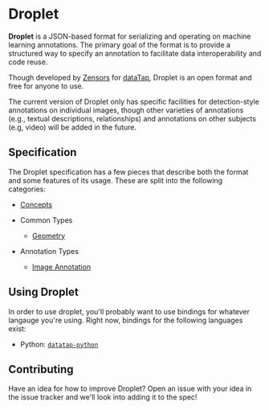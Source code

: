 # Droplet

**Droplet** is a JSON-based format for serializing and operating on machine learning annotations.  The primary goal of the format is to provide a structured way to specify an annotation to facilitate data interoperability and code reuse.

Though developed by [Zensors](https://zensors.com) for [dataTap](https://datatap.dev), Droplet is an open format and free for anyone to use.

The current version of Droplet only has specific facilities for detection-style annotations on individual images, though other varieties of annotations (e.g., textual descriptions, relationships) and annotations on other subjects (e.g, video) will be added in the future.

## Specification

The Droplet specification has a few pieces that describe both the format and some features of its usage.  These are split into the following categories:

- [Concepts](./concepts.md)

- Common Types
	- [Geometry](./common/geometry.md)

- Annotation Types
	- [Image Annotation](./annotations/image-annotation.md)

## Using Droplet

In order to use droplet, you'll probably want to use bindings for whatever langauge you're using.  Right now, bindings for the following languages exist:

- Python: [`datatap-python`](https://github.com/zensors/datatap-python)

## Contributing

Have an idea for how to improve Droplet?  Open an issue with your idea in the issue tracker and we'll look into adding it to the spec!
